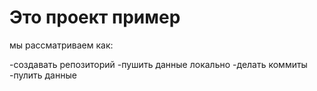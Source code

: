 # Это проект пример

мы рассматриваем как:

-создавать репозиторий
-пушить данные локально
-делать коммиты
-пулить данные
